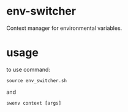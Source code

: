 # env-switcher
Context manager for environmental variables.

# usage
to use command:
```
source env_switcher.sh
```
and
```
swenv context [args]
```
